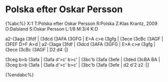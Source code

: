# Polska efter Oskar Persson

{%abc%}
X:1
T:Polska efter Oskar Persson
R:Polska
Z:Klas Krantz, 2009
O:Dalsland
S:Oskar Persson
L:1/8
M:3/4
K:D

a2-(3aga (3fdf | (3dcd (3AFA (3GFG | E>A c>e (3gfg  | 
(3ece (3cBc (3AGF | (3FEF D>F A>d | a2-(3aga (3fdf | 
(3dcd (3AFA (3GFG | E>A c>e (3gfg | (3ece (3cBc (3AGF | D2 d4  :|]

(3ceg b>b (3afa | (3afa d'>c' b>c' | (3bc'b (3afa (3efe | (3ded (3cBA BA |
(3ceg b>b (3afa | (3afa d'>c' b>c' | (3bc'b (3afa (3efe | d2 d'2 z2  :|]

{%endabc%}


